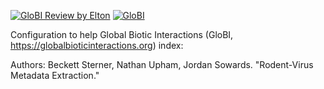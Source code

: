 [![GloBI Review by Elton](../../actions/workflows/review.yml/badge.svg)](../../actions/workflows/review.yml) [![GloBI](https://api.globalbioticinteractions.org/interaction.svg?accordingTo=globi:SternerLab/SternerLab-MammalVirusData&refutes=true&refutes=false)](https://globalbioticinteractions.org/?accordingTo=globi:SternerLab/SternerLab-MammalVirusData)

Configuration to help Global Biotic Interactions (GloBI, https://globalbioticinteractions.org) index: 

Authors: Beckett Sterner, Nathan Upham, Jordan Sowards. \"Rodent-Virus Metadata Extraction.\"
